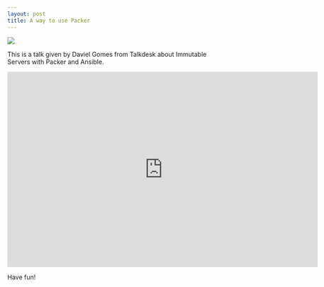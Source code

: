 ```yaml
---
layout: post
title: A way to use Packer
---
```


![](http://2.bp.blogspot.com/-LnYo0Et-Ut4/Vmvak5VXGOI/AAAAAAAAA6E/II7jNkgzQpk/s1600/aws_ansible_pacer.png)

This is a talk given by Daviel Gomes from Talkdesk about Immutable Servers with Packer and Ansible.

<iframe src="https://channel9.msdn.com/Events/DXPortugal/OSCAMP-Open-Source-Software-powered-by-Bright-Pixel/Build-Immutable-Servers-with-Packer-and-Ansible/player" width="700" height="440" allowFullScreen frameBorder="0"></iframe>

Have fun!
